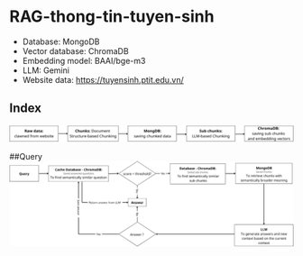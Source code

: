 # RAG-thong-tin-tuyen-sinh

* Database: MongoDB
* Vector database: ChromaDB
* Embedding model: BAAI/bge-m3
* LLM: Gemini
* Website data: https://tuyensinh.ptit.edu.vn/


## Index
![Index pipeline](images/Index%20pipeline.png)

##Query
![Query pipeline](images/Query%20pipeline.png)
